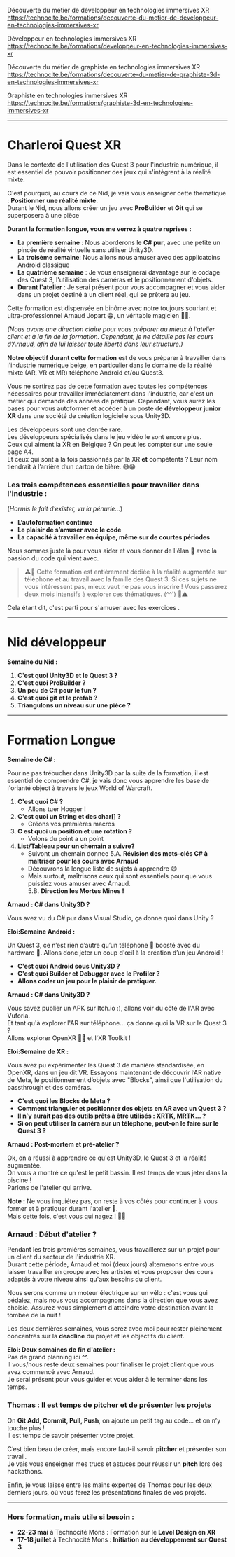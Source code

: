 
Découverte du métier de développeur en technologies immersives XR   
https://technocite.be/formations/decouverte-du-metier-de-developpeur-en-technologies-immersives-xr  

Développeur en technologies immersives XR  
https://technocite.be/formations/developpeur-en-technologies-immersives-xr  

Découverte du métier de graphiste en technologies immersives XR  
https://technocite.be/formations/decouverte-du-metier-de-graphiste-3d-en-technologies-immersives-xr  

Graphiste en technologies immersives XR  
https://technocite.be/formations/graphiste-3d-en-technologies-immersives-xr  

-------------------

# Charleroi Quest XR
 
Dans le contexte de l'utilisation des Quest 3 pour l'industrie numérique, il est essentiel de pouvoir positionner des jeux qui s'intègrent à la réalité mixte.

C'est pourquoi, au cours de ce Nid, je vais vous enseigner cette thématique : **Positionner une réalité mixte**.  
Durant le Nid, nous allons créer un jeu avec **ProBuilder** et **Git** qui se superposera à une pièce


**Durant la formation longue, vous me verrez à quatre reprises :**
- **La première semaine** : Nous aborderons le **C# pur**, avec une petite un pincée de réalité virtuelle sans utiliser Unity3D.
- **La troisème semaine**: Nous allons nous amuser avec des applicatoins Android classique
- **La quatrième semaine** : Je vous enseignerai davantage sur le codage des Quest 3, l'utilisation des caméras et le positionnement d'objets.
- **Durant l'atelier** : Je serai présent pour vous accompagner et vous aider dans un projet destiné à un client réel, qui se prêtera au jeu.

Cette formation est dispensée en binôme avec notre toujours souriant et ultra-professionnel Arnaud Jopart 😁, un véritable magicien 🧙‍♂️.

_(Nous avons une direction claire pour vous préparer au mieux à l’atelier client et à la fin de la formation. Cependant, je ne détaille pas les cours d’Arnaud, afin de lui laisser toute liberté dans leur structure.)_

**Notre objectif durant cette formation** est de vous préparer à travailler dans l'industrie numérique belge, en particulier dans le domaine de la réalité mixte (AR, VR et MR) téléphone Android et/ou Quest3.  

Vous ne sortirez pas de cette formation avec toutes les compétences nécessaires pour travailler immédiatement dans l'industrie, car c'est un métier qui demande des années de pratique. Cependant, vous aurez les bases pour vous autoformer et accéder à un poste de **développeur junior XR** dans une société de création logicielle sous Unity3D.

Les développeurs sont une denrée rare.  
Les développeurs spécialisés dans le jeu vidéo le sont encore plus.  
Ceux qui aiment la XR en Belgique ? On peut les compter sur une seule page A4.  
Et ceux qui sont à la fois passionnés par la XR **et** compétents ? Leur nom tiendrait à l’arrière d’un carton de bière. 😅😁  

### **Les trois compétences essentielles** pour travailler dans l'industrie :  
(*Hormis le fait d’exister, vu la pénurie…*)  

- **L’autoformation continue**  
- **Le plaisir de s’amuser avec le code**  
- **La capacité à travailler en équipe, même sur de courtes périodes**  

Nous sommes juste là pour vous aider et vous donner de l'élan 🌱 avec la passion du code qui vient avec.

> ⚠️🚨 Cette formation est entièrement dédiée à la réalité augmentée sur téléphone et au travail avec la famille des Quest 3. Si ces sujets ne vous intéressent pas, mieux vaut ne pas vous inscrire ! Vous passerez deux mois intensifs à explorer ces thématiques. (^^') 🚨⚠️

Cela étant dit, c'est parti pour s'amuser avec les exercices .

---

# Nid développeur

**Semaine du Nid :**  
1. **C'est quoi Unity3D et le Quest 3 ?**  
2. **C'est quoi ProBuilder ?**  
3. **Un peu de C# pour le fun ?**  
4. **C'est quoi git et le prefab ?**  
5. **Triangulons un niveau sur une pièce ?**  

------------

# Formation Longue

**Semaine de C# :**  

Pour ne pas trébucher dans Unity3D par la suite de la formation,  il est essentiel de comprendre C#, je vais donc vous apprendre les base de l'orianté object à travers le jeux World of Warcraft.

1. **C'est quoi C# ?**  
   - Allons tuer Hogger !  
2. **C'est quoi un String et des char[] ?**  
   - Créons vos premières macros
3. **C est quoi un position et une rotation ?**
   - Volons du point a un point
4. **List/Tableau pour un chemain a suivre?**
   - Suivont un chemain donnee
5.A. **Révision des mots-clés C# à maîtriser pour les cours avec Arnaud**  
   - Découvrons la longue liste de sujets à apprendre 😅  
   - Mais surtout, maîtrisons ceux qui sont essentiels pour que vous puissiez vous amuser avec Arnaud.  
5.B. **Direction les Mortes Mines !**  

**Arnaud : C# dans Unity3D ?**  

Vous avez vu du C# pur dans Visual Studio, ça donne quoi dans Unity ?  

**Eloi:Semaine Android :**  

Un Quest 3, ce n’est rien d’autre qu’un téléphone 📱 boosté avec du hardware 🤖.
Allons donc jeter un coup d'œil à la création d’un jeu Android !

- **C'est quoi Android sous Unity3D ?**  
- **C'est quoi Builder et Debugger avec le Profiler ?**  
- **Allons coder un jeu pour le plaisir de pratiquer.**  

**Arnaud : C# dans Unity3D ?**  

Vous savez publier un APK sur Itch.io :), allons voir du côté de l'AR avec Vuforia.  
Et tant qu'à explorer l'AR sur téléphone… ça donne quoi la VR sur le Quest 3 ?  
Allons explorer OpenXR 🤗🌱 et l'XR Toolkit !  

**Eloi:Semaine de XR :**  

Vous avez pu expérimenter les Quest 3 de manière standardisée, en OpenXR, dans un jeu dit VR.
Essayons maintenant de découvrir l’AR native de Meta, le positionnement d’objets avec "Blocks", ainsi que l'utilisation du passthrough et des caméras.

- **C'est quoi les Blocks de Meta ?**  
- **Comment trianguler et positionner des objets en AR avec un Quest 3 ?**  
- **Il n’y aurait pas des outils prêts à être utilisés : XRTK, MRTK… ?**  
- **Si on peut utiliser la caméra sur un téléphone, peut-on le faire sur le Quest 3 ?**  

**Arnaud : Post-mortem et pré-atelier ?**  

Ok, on a réussi à apprendre ce qu'est Unity3D, le Quest 3 et la réalité augmentée.  
On vous a montré ce qu'est le petit bassin. Il est temps de vous jeter dans la piscine !  
Parlons de l'atelier qui arrive.  

**Note :** Ne vous inquiétez pas, on reste à vos côtés pour continuer à vous former et à pratiquer durant l'atelier 🛟.  
Mais cette fois, c'est vous qui nagez ! 🏊‍♂️  

### **Arnaud : Début d'atelier ?**  

Pendant les trois premières semaines, vous travaillerez sur un projet pour un client du secteur de l'industrie XR.  
Durant cette période, Arnaud et moi (deux jours) alternerons entre vous laisser travailler en groupe avec les artistes et vous proposer des cours adaptés à votre niveau ainsi qu'aux besoins du client.  

Nous serons comme un moteur électrique sur un vélo : c'est vous qui pédalez, mais nous vous accompagnons dans la direction que vous avez choisie. Assurez-vous simplement d'atteindre votre destination avant la tombée de la nuit !  

Les deux dernières semaines, vous serez avec moi pour rester pleinement concentrés sur la **deadline** du projet et les objectifs du client.

**Eloi: Deux semaines de fin d'atelier :**  
Pas de grand planning ici ^^.  
Il vous/nous reste deux semaines pour finaliser le projet client que vous avez commencé avec Arnaud.  
Je serai présent pour vous guider et vous aider à le terminer dans les temps.  


### **Thomas : Il est temps de pitcher et de présenter les projets**  

On **Git Add, Commit, Pull, Push**, on ajoute un petit tag au code… et on n’y touche plus !  
Il est temps de savoir présenter votre projet.  

C’est bien beau de créer, mais encore faut-il savoir **pitcher** et présenter son travail.  
Je vais vous enseigner mes trucs et astuces pour réussir un **pitch** lors des hackathons.  

Enfin, je vous laisse entre les mains expertes de Thomas pour les deux derniers jours, où vous ferez les présentations finales de vos projets.


----------

### **Hors formation, mais utile si besoin :**  
- **22-23 mai** à Technocité Mons : Formation sur le **Level Design en XR**  
- **17-18 juillet** à Technocité Mons : **Initiation au développement sur Quest 3**  

